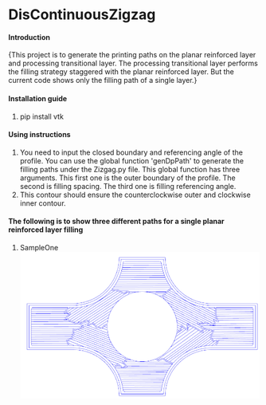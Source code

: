 # DisContinuousZigzag

#### Introduction
{This project is to generate the printing paths on the planar reinforced layer and processing transitional layer. The processing transitional layer performs the filling strategy staggered with the planar reinforced layer. But the current code shows only the filling path of a single layer.}

#### Installation guide

1.  pip install vtk

#### Using instructions

1.  You need to input the closed boundary and referencing angle of the profile. You can use the global function 'genDpPath' to generate the filling paths under the Zizgag.py file. This global function has three arguments. This first one is the outer boundary of the profile. The second is filling spacing. The third one is filling referencing angle.
2. This contour should ensure the counterclockwise outer and clockwise inner contour.

#### The following is to show three different paths for a single planar reinforced layer filling
1. SampleOne
    ![输入图片说明](Picture/SampleOne.png)


